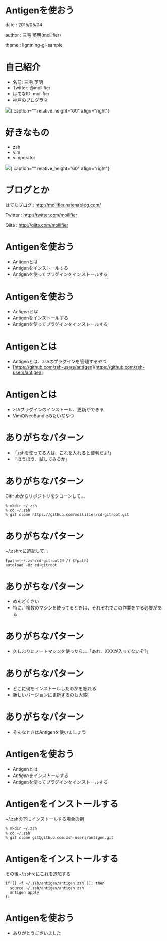 # Antigenを使おう

date
:  2015/05/04

author
:   三宅 英明(mollifier)

theme
:   ligntning-gl-sample

# 自己紹介

- 名前: 三宅 英明
- Twitter: @mollifier
- はてなID: mollifier
- 神戸のプログラマ

![](images/usagi-kao-kiritori.png){:caption="" relative_height="60" align="right"}

# 好きなもの
- zsh
- vim
- vimperator

![](images/usagi-kao-kiritori.png){:caption="" relative_height="60" align="right"}

# ブログとか
はてなブログ
:    http://mollifier.hatenablog.com/

Twitter
:    http://twitter.com/mollifier

Qiita
:    http://qiita.com/mollifier


# Antigenを使おう
- Antigenとは
- Antigenをインストールする
- Antigenを使ってプラグインをインストールする

# Antigenを使おう
- *Antigenとは*
- Antigenをインストールする
- Antigenを使ってプラグインをインストールする

# Antigenとは
- Antigenとは、zshのプラグインを管理するやつ
- [https://github.com/zsh-users/antigen](https://github.com/zsh-users/antigen)

# Antigenとは
- zshプラグインのインストール、更新ができる
- VimのNeoBundleみたいなやつ

# ありがちなパターン
- 「zshを使ってる人は、これを入れると便利だよ!」
- 「ほうほう、試してみるか」

# ありがちなパターン
GitHubからリポジトリをクローンして…

    % mkdir ~/.zsh
    % cd ~/.zsh
    % git clone https://github.com/mollifier/cd-gitroot.git

# ありがちなパターン
~/.zshrcに追記して…

    fpath=(~/.zsh/cd-gitroot(N-/) $fpath)
    autoload -Uz cd-gitroot

# ありがちなパターン
- めんどくさい
- 特に、複数のマシンを使ってるときは、それぞれでこの作業をする必要がある

# ありがちなパターン
- 久しぶりにノートマシンを使ったら…「あれ、XXXが入ってないぞ?」

# ありがちなパターン
- どこに何をインストールしたのかを忘れる
- 新しいバージョンに更新するのも大変

# ありがちなパターン
- そんなときはAntigenを使いましょう

# Antigenを使おう
- Antigenとは
- *Antigenをインストールする*
- Antigenを使ってプラグインをインストールする

# Antigenをインストールする
~/.zshの下にインストールする場合の例

    % mkdir ~/.zsh
    % cd ~/.zsh
    % git clone git@github.com:zsh-users/antigen.git

# Antigenをインストールする
その後~/.zshrcにこれを追加する

    if [[ -f ~/.zsh/antigen/antigen.zsh ]]; then
      source ~/.zsh/antigen/antigen.zsh
      antigen apply
    fi


# Antigenを使おう
- ありがとうございました

